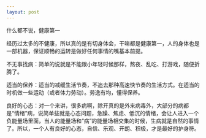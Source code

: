 ```yaml
---
layout: post
---
```

什么都不说，健康第一

经历过太多的不健康，所以真的是有切身体会，干嘛都是健康第一，人的身体也是一部机器，保证顺畅的运转是做好任何事情的嘴基本前提。

不无事找病：简单的说就是不能跟小年轻时候那样，熬夜、乱吃、打游戏，随便折腾了。

适当的保养：适当的减缓生活节奏，不追去那种高速快节奏的生活方式。在适当的时机做一些运动（或者体力劳动）。劳逸有均，懂得保养。

良好的心态：对一个来讲，很多病啊，除开真的是外来病毒外，大部分的病都是“情绪”病，说简单些就是心态问题，急躁、焦虑、低沉的情绪，会让人进入一个负能量场里面，当人的能量场和“病”的能量场相交集的时候，生病就是自然的事情了。所以，一个人有良好的心态，自信、乐观、开朗、积极，才是最好的护身符。